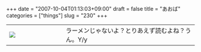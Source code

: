 +++
date = "2007-10-04T01:13:03+09:00"
draft = false
title = "あおば"
categories = ["things"]
slug = "230"
+++

<table width="100%">
<tr>
<td valign="middle" style="width: 30%"><img border="0" src="http://keruru.net/images/4703bf8f378d7-071004-004413.jpg" /></td>
<td valign="middle" style="width: 70%">ラーメンじゃないよ？とりあえず読むよね？うん。Y/y</td>
</tr>
</table>
